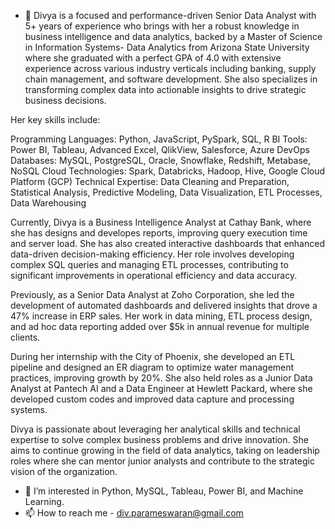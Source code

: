 - 👋 Divya is a focused and performance-driven Senior Data Analyst with 5+ years of experience who brings with her a robust knowledge in business intelligence and data analytics, backed by a Master of Science in Information Systems- Data Analytics from Arizona State University where she graduated with a perfect GPA of 4.0 with extensive experience across various industry verticals including banking, supply chain management, and software development. She also specializes in transforming complex data into actionable insights to drive strategic business decisions.

Her key skills include:

Programming Languages: Python, JavaScript, PySpark, SQL, R
BI Tools: Power BI, Tableau, Advanced Excel, QlikView, Salesforce, Azure DevOps
Databases: MySQL, PostgreSQL, Oracle, Snowflake, Redshift, Metabase, NoSQL
Cloud Technologies: Spark, Databricks, Hadoop, Hive, Google Cloud Platform (GCP)
Technical Expertise: Data Cleaning and Preparation, Statistical Analysis, Predictive Modeling, Data Visualization, ETL Processes, Data Warehousing


Currently, Divya is a Business Intelligence Analyst at Cathay Bank, where she has designs and developes reports, improving query execution time and server load. She has also created interactive dashboards that enhanced data-driven decision-making efficiency. Her role involves developing complex SQL queries and managing ETL processes, contributing to significant improvements in operational efficiency and data accuracy.

Previously, as a Senior Data Analyst at Zoho Corporation, she led the development of automated dashboards and delivered insights that drove a 47% increase in ERP sales. Her work in data mining, ETL process design, and ad hoc data reporting added over $5k in annual revenue for multiple clients.

During her internship with the City of Phoenix, she developed an ETL pipeline and designed an ER diagram to optimize water management practices, improving growth by 20%. She also held roles as a Junior Data Analyst at Pantech AI and a Data Engineer at Hewlett Packard, where she developed custom codes and improved data capture and processing systems.

Divya is passionate about leveraging her analytical skills and technical expertise to solve complex business problems and drive innovation. She aims to continue growing in the field of data analytics, taking on leadership roles where she can mentor junior analysts and contribute to the strategic vision of the organization. 


- 👀 I’m interested in Python, MySQL, Tableau, Power BI, and Machine Learning.
- 📫 How to reach me - div.parameswaran@gmail.com

<!---
DivyaParam/DivyaParam is a ✨ special ✨ repository because its `README.md` (this file) appears on your GitHub profile.
You can click the Preview link to take a look at your changes.
--->
